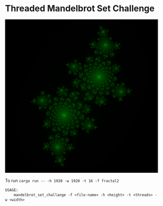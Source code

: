 # Threaded Mandelbrot Set Challenge
![Fractal](fractal1.png)

To run `cargo run -- -h 1920 -w 1920 -t 16 -f fractal2`
```
USAGE:
    mandelbrot_set_challange -f <file-name> -h <height> -t <threads> -w <width>
```

